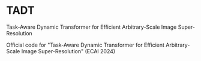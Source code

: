# TADT
Task-Aware Dynamic Transformer for  Efficient Arbitrary-Scale Image Super-Resolution

Official code for "Task-Aware Dynamic Transformer for  Efficient Arbitrary-Scale Image Super-Resolution" (ECAI 2024)
